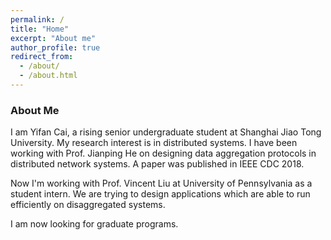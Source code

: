 ```yaml
---
permalink: /
title: "Home"
excerpt: "About me"
author_profile: true
redirect_from: 
  - /about/
  - /about.html
---
```


### About Me

I am Yifan Cai, a rising senior undergraduate student at Shanghai Jiao Tong University. My research interest is in distributed systems. I have been working with Prof. Jianping He on designing data aggregation protocols in distributed network systems. A paper was published in IEEE CDC 2018. 

Now I'm working with Prof. Vincent Liu at University of Pennsylvania as a student intern. We are trying to design applications which are able to run efficiently on disaggregated systems.

I am now looking for graduate programs. 
